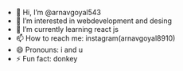 - 👋 Hi, I’m @arnavgoyal543
- 👀 I’m interested in webdevelopment and desing
- 🌱 I’m currently learning react js
- 📫 How to reach me: instagram(arnavgoyal8910)
- 😄 Pronouns: i and u
- ⚡ Fun fact: donkey
